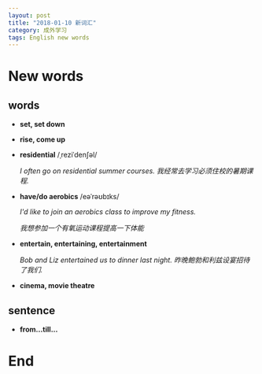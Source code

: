 ```yaml
---
layout: post
title: "2018-01-10 新词汇"
category: 成外学习
tags: English new words
---
```

# New words

## words
* __set, set down__

* __rise, come up__

* __residential__ /ˌreziˈdenʃəl/

  _I often go on residential summer courses. 我经常去学习必须住校的暑期课程._

* __have/do aerobics__ /eəˈrəʊbɪks/

  _I'd like to join an aerobics class to improve my fitness._

  _我想参加一个有氧运动课程提高一下体能_

* __entertain, entertaining, entertainment__

  _Bob and Liz entertained us to dinner last night. 昨晚鲍勃和利兹设宴招待了我们._

* __cinema, movie theatre__

## sentence

* __from...till...__


# End
